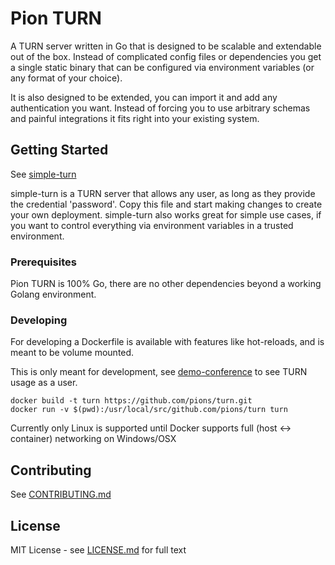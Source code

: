 # Pion TURN

A TURN server written in Go that is designed to be scalable and extendable out of the box.
Instead of complicated config files or dependencies you get a single static binary that can be
configured via environment variables (or any format of your choice).

It is also designed to be extended, you can import it and add any authentication you want.  Instead of forcing you to use arbitrary
schemas and painful integrations it fits right into your existing system.

## Getting Started
See [simple-turn](https://github.com/pions/turn/blob/master/cmd/simple-turn.go)

simple-turn is a TURN server that allows any user, as long as they provide the credential 'password'. Copy this file
and start making changes to create your own deployment. simple-turn also works great for simple use cases, if you want to control
everything via environment variables in a trusted environment.

### Prerequisites
Pion TURN is 100% Go, there are no other dependencies beyond a working Golang environment.

### Developing
For developing a Dockerfile is available with features like hot-reloads, and is meant to be volume mounted.

This is only meant for development, see [demo-conference](https://github.com/pions/demo-conference)
to see TURN usage as a user.
```
docker build -t turn https://github.com/pions/turn.git
docker run -v $(pwd):/usr/local/src/github.com/pions/turn turn
```

Currently only Linux is supported until Docker supports full (host <-> container) networking on Windows/OSX

## Contributing
See [CONTRIBUTING.md](CONTRIBUTING.md)

## License
MIT License - see [LICENSE.md](LICENSE.md) for full text
